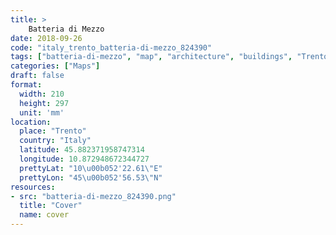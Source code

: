 ```yaml
---
title: > 
    Batteria di Mezzo
date: 2018-09-26
code: "italy_trento_batteria-di-mezzo_824390"
tags: ["batteria-di-mezzo", "map", "architecture", "buildings", "Trento", "Italy"]
categories: ["Maps"]
draft: false
format:
  width: 210
  height: 297
  unit: 'mm'
location:
  place: "Trento"
  country: "Italy"
  latitude: 45.882371958747314
  longitude: 10.872948672344727
  prettyLat: "10\u00b052'22.61\"E"
  prettyLon: "45\u00b052'56.53\"N"
resources:
- src: "batteria-di-mezzo_824390.png"
  title: "Cover"
  name: cover
---
```

